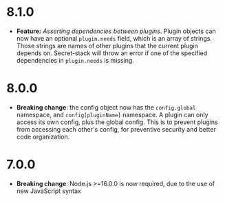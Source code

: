 # 8.1.0

- **Feature:** _Asserting dependencies between plugins_. Plugin objects can now have an optional `plugin.needs` field, which is an array of strings. Those strings are names of other plugins that the current plugin depends on. Secret-stack will throw an error if one of the specified dependencies in `plugin.needs` is missing.

# 8.0.0

- **Breaking change**: the config object now has the `config.global` namespace, and `config[pluginName]` namespace. A plugin can only access its own config, plus the global config. This is to prevent plugins from accessing each other's config, for preventive security and better code organization.

# 7.0.0

- **Breaking change**: Node.js >=16.0.0 is now required, due to the use of new JavaScript syntax
